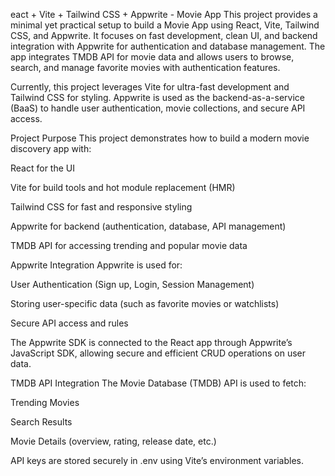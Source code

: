 eact + Vite + Tailwind CSS + Appwrite - Movie App
This project provides a minimal yet practical setup to build a Movie App using React, Vite, Tailwind CSS, and Appwrite. It focuses on fast development, clean UI, and backend integration with Appwrite for authentication and database management. The app integrates TMDB API for movie data and allows users to browse, search, and manage favorite movies with authentication features.

Currently, this project leverages Vite for ultra-fast development and Tailwind CSS for styling. Appwrite is used as the backend-as-a-service (BaaS) to handle user authentication, movie collections, and secure API access.

Project Purpose
This project demonstrates how to build a modern movie discovery app with:

React for the UI

Vite for build tools and hot module replacement (HMR)

Tailwind CSS for fast and responsive styling

Appwrite for backend (authentication, database, API management)

TMDB API for accessing trending and popular movie data

Appwrite Integration
Appwrite is used for:

User Authentication (Sign up, Login, Session Management)

Storing user-specific data (such as favorite movies or watchlists)

Secure API access and rules

The Appwrite SDK is connected to the React app through Appwrite’s JavaScript SDK, allowing secure and efficient CRUD operations on user data.

TMDB API Integration
The Movie Database (TMDB) API is used to fetch:

Trending Movies

Search Results

Movie Details (overview, rating, release date, etc.)

API keys are stored securely in .env using Vite’s environment variables.
